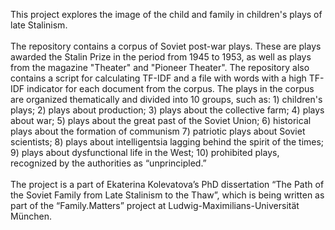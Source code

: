 This project explores the image of the child and family in children's plays of late Stalinism.<br /> <br />
The repository contains a corpus of Soviet post-war plays. These are plays awarded the Stalin Prize in the period from 1945 to 1953, as well as plays from the magazine "Theater" and "Pioneer Theater".
The repository also contains a script for calculating TF-IDF and a file with words with a high TF-IDF indicator for each document from the corpus. The plays in the corpus are organized thematically and divided into 10 groups, such as: 1) children's plays; 2) plays about production; 3) plays about the collective farm; 4) plays about war; 5) plays about the great past of the Soviet Union; 6) historical plays about the formation of communism 7) patriotic plays about Soviet scientists; 8) plays about intelligentsia lagging behind the spirit of the times; 9) plays about dysfunctional life in the West; 10) prohibited plays, recognized by the authorities as “unprincipled.”<br /><br />
The project is a part of Ekaterina Kolevatova’s PhD dissertation “The Path of the Soviet Family from Late Stalinism to the Thaw”, which is being written as part of the “Family.Matters” project at Ludwig-Maximilians-Universität München.
